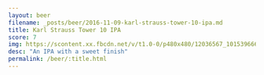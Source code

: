 ```yaml
---
layout: beer
filename: _posts/beer/2016-11-09-karl-strauss-tower-10-ipa.md
title: Karl Strauss Tower 10 IPA
score: 7
img: https://scontent.xx.fbcdn.net/v/t1.0-0/p480x480/12036567_10153966649818745_3762140237584842223_n.jpg?oh=ee630a9091f64d70085e444e5d8b7bfb&oe=5914DD8B
desc: "An IPA with a sweet finish"
permalink: /beer/:title.html
---
```

